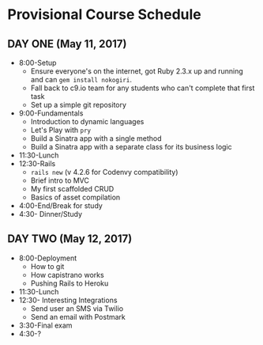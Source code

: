 # Provisional Course Schedule

## DAY ONE (May 11, 2017)
* 8:00-Setup
  * Ensure everyone's on the internet, got Ruby 2.3.x up and running and can `gem install nokogiri`.
  * Fall back to c9.io team for any students who can't complete that first task
  * Set up a simple git repository
* 9:00-Fundamentals
  * Introduction to dynamic languages
  * Let's Play with `pry`
  * Build a Sinatra app with a single method
  * Build a Sinatra app with a separate class for its business logic
* 11:30-Lunch
* 12:30-Rails
  * `rails new` (v 4.2.6 for Codenvy compatibility)
  * Brief intro to MVC
  * My first scaffolded CRUD
  * Basics of asset compilation
* 4:00-End/Break for study
* 4:30- Dinner/Study

## DAY TWO (May 12, 2017)
* 8:00-Deployment
  * How to git
  * How capistrano works 
  * Pushing Rails to Heroku
* 11:30-Lunch 
* 12:30- Interesting Integrations
  * Send user an SMS via Twilio
  * Send an email with Postmark
* 3:30-Final exam
* 4:30-?
